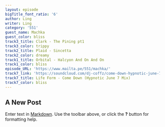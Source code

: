 ```yaml
---
layout: episode
bigTitle_font_ratio: '6'
author: Ling
writer: Ling
category: '551'
guest_name: Machka
guest_color: bliss
track3_title: Clark - The Pining pt1
track3_color: trippy
track2_title: Plaid - Sincetta
track2_color: dreamy
track1_title: Orbital - Halcyon And On And On
track1_color: bliss
episode_URL: 'https://www.mailta.pe/551/machka/'
track7_link: 'https://soundcloud.com/dj-coffz/come-down-hypnotic-june-7-mix/'
track7_title: Life Form - Come Down (Hypnotic June 7 Mix)
track7_color: bliss
---
```

## A New Post

Enter text in [Markdown](http://daringfireball.net/projects/markdown/). Use the toolbar above, or click the **?** button for formatting help.
